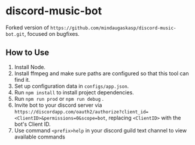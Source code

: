 # discord-music-bot

Forked version of ```https://github.com/mindaugaskasp/discord-music-bot.git```, focused on bugfixes.

## How to Use

1. Install Node.
2. Install ffmpeg and make sure paths are configured so that this tool can find it.
2. Set up configuration data in `configs/app.json`.
3. Run `npm install` to install project dependencies.
4. Run `npm run prod` or `npm run debug` .
5. Invite bot to your discord server via `https://discordapp.com/oauth2/authorize?client_id=<ClientID>&permissions=0&scope=bot`, replacing ```<ClientID>``` with the bot's Client ID.
6. Use command `<prefix>help` in your discord guild text channel to view available commands